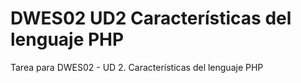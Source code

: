 # DWES02 UD2 Características del lenguaje PHP

Tarea para DWES02 - UD 2. Características del lenguaje PHP
